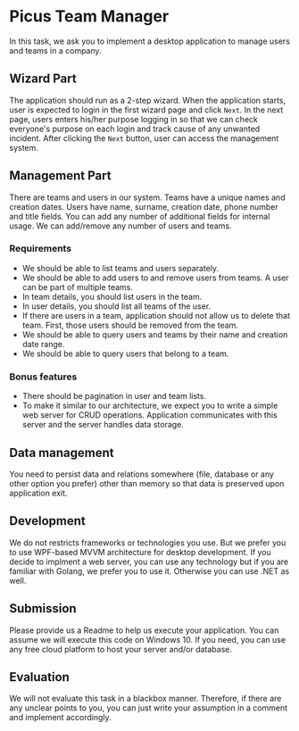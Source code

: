 # Picus Team Manager

In this task, we ask you to implement a desktop application to manage users and teams in a company.

## Wizard Part

The application should run as a 2-step wizard. When the application starts, user is expected to login in the first wizard page and click `Next`. 
In the next page, users enters his/her purpose logging in so that we can check everyone's purpose on each login and track cause of any unwanted incident.
After clicking the `Next` button, user can access the management system.

## Management Part

There are teams and users in our system. Teams have a unique names and creation dates. Users have name, surname, creation date, phone number and title fields. 
You can add any number of additional fields for internal usage. We can add/remove any number of users and teams.

### Requirements
* We should be able to list teams and users separately.
* We should be able to add users to and remove users from teams. A user can be part of multiple teams.
* In team details, you should list users in the team.
* In user details, you should list all teams of the user.
* If there are users in a team, application should not allow us to delete that team. First, those users should be removed from the team.
* We should be able to query users and teams by their name and creation date range.
* We should be able to query users that belong to a team.

### Bonus features
* There should be pagination in user and team lists.
* To make it similar to our architecture, we expect you to write a simple web server for CRUD operations. Application communicates with this server and the server handles data storage.

## Data management

You need to persist data and relations somewhere (file, database or any other option you prefer) other than memory so that data is preserved upon application exit.

## Development

We do not restricts frameworks or technologies you use. But we prefer you to use WPF-based MVVM architecture for desktop development. 
If you decide to implment a web server, you can use any technology but if you are familiar with Golang, we prefer you to use it. Otherwise you can use .NET as well.

## Submission

Please provide us a Readme to help us execute your application. You can assume we will execute this code on Windows 10. If you need, you can use any free cloud platform to host your server and/or database.

## Evaluation

We will not evaluate this task in a blackbox manner. Therefore, if there are any unclear points to you, you can just write your assumption in a comment and implement accordingly.



